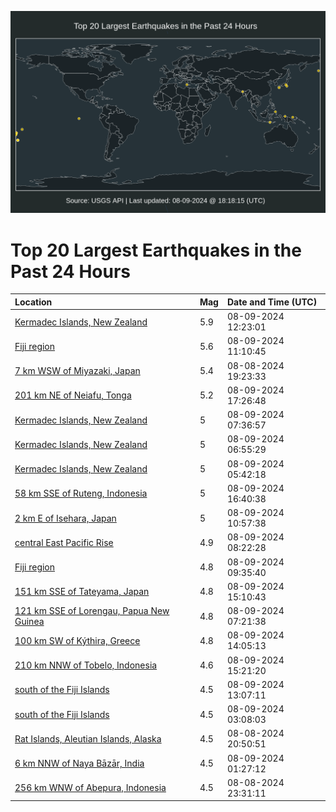 ![Map](./map.png)

# Top 20 Largest Earthquakes in the Past 24 Hours

| Location | Mag | Date and Time (UTC) |
|:---|:---|:---|
| [Kermadec Islands, New Zealand](https://earthquake.usgs.gov/earthquakes/eventpage/us6000nj2k) | 5.9 | 08-09-2024 12:23:01 |
| [Fiji region](https://earthquake.usgs.gov/earthquakes/eventpage/us6000nj27) | 5.6 | 08-09-2024 11:10:45 |
| [7 km WSW of Miyazaki, Japan](https://earthquake.usgs.gov/earthquakes/eventpage/us6000niy6) | 5.4 | 08-08-2024 19:23:33 |
| [201 km NE of Neiafu, Tonga](https://earthquake.usgs.gov/earthquakes/eventpage/us6000nj59) | 5.2 | 08-09-2024 17:26:48 |
| [Kermadec Islands, New Zealand](https://earthquake.usgs.gov/earthquakes/eventpage/us6000nj1g) | 5 | 08-09-2024 07:36:57 |
| [Kermadec Islands, New Zealand](https://earthquake.usgs.gov/earthquakes/eventpage/us6000nj15) | 5 | 08-09-2024 06:55:29 |
| [Kermadec Islands, New Zealand](https://earthquake.usgs.gov/earthquakes/eventpage/us6000nj0y) | 5 | 08-09-2024 05:42:18 |
| [58 km SSE of Ruteng, Indonesia](https://earthquake.usgs.gov/earthquakes/eventpage/us6000nj4n) | 5 | 08-09-2024 16:40:38 |
| [2 km E of Isehara, Japan](https://earthquake.usgs.gov/earthquakes/eventpage/us6000nj24) | 5 | 08-09-2024 10:57:38 |
| [central East Pacific Rise](https://earthquake.usgs.gov/earthquakes/eventpage/us6000nj1m) | 4.9 | 08-09-2024 08:22:28 |
| [Fiji region](https://earthquake.usgs.gov/earthquakes/eventpage/us6000nj1t) | 4.8 | 08-09-2024 09:35:40 |
| [151 km SSE of Tateyama, Japan](https://earthquake.usgs.gov/earthquakes/eventpage/us6000nj3a) | 4.8 | 08-09-2024 15:10:43 |
| [121 km SSE of Lorengau, Papua New Guinea](https://earthquake.usgs.gov/earthquakes/eventpage/us6000nj1c) | 4.8 | 08-09-2024 07:21:38 |
| [100 km SW of Kýthira, Greece](https://earthquake.usgs.gov/earthquakes/eventpage/us6000nj2x) | 4.8 | 08-09-2024 14:05:13 |
| [210 km NNW of Tobelo, Indonesia](https://earthquake.usgs.gov/earthquakes/eventpage/us6000nj3c) | 4.6 | 08-09-2024 15:21:20 |
| [south of the Fiji Islands](https://earthquake.usgs.gov/earthquakes/eventpage/us6000nj2s) | 4.5 | 08-09-2024 13:07:11 |
| [south of the Fiji Islands](https://earthquake.usgs.gov/earthquakes/eventpage/us6000nj0a) | 4.5 | 08-09-2024 03:08:03 |
| [Rat Islands, Aleutian Islands, Alaska](https://earthquake.usgs.gov/earthquakes/eventpage/us6000niz5) | 4.5 | 08-08-2024 20:50:51 |
| [6 km NNW of Naya Bāzār, India](https://earthquake.usgs.gov/earthquakes/eventpage/us6000nj06) | 4.5 | 08-09-2024 01:27:12 |
| [256 km WNW of Abepura, Indonesia](https://earthquake.usgs.gov/earthquakes/eventpage/us6000nizv) | 4.5 | 08-08-2024 23:31:11 |
